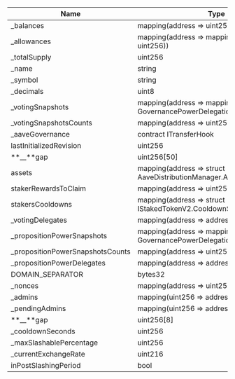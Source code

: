 | Name                              | Type                                                                                   | Slot | Offset | Bytes |
| --------------------------------- | -------------------------------------------------------------------------------------- | ---- | ------ | ----- |
| \_balances                        | mapping(address => uint256)                                                            | 0    | 0      | 32    |
| \_allowances                      | mapping(address => mapping(address => uint256))                                        | 1    | 0      | 32    |
| \_totalSupply                     | uint256                                                                                | 2    | 0      | 32    |
| \_name                            | string                                                                                 | 3    | 0      | 32    |
| \_symbol                          | string                                                                                 | 4    | 0      | 32    |
| \_decimals                        | uint8                                                                                  | 5    | 0      | 1     |
| \_votingSnapshots                 | mapping(address => mapping(uint256 => struct GovernancePowerDelegationERC20.Snapshot)) | 6    | 0      | 32    |
| \_votingSnapshotsCounts           | mapping(address => uint256)                                                            | 7    | 0      | 32    |
| \_aaveGovernance                  | contract ITransferHook                                                                 | 8    | 0      | 20    |
| lastInitializedRevision           | uint256                                                                                | 9    | 0      | 32    |
| **\_\_**gap                       | uint256[50]                                                                            | 10   | 0      | 1600  |
| assets                            | mapping(address => struct AaveDistributionManager.AssetData)                           | 60   | 0      | 32    |
| stakerRewardsToClaim              | mapping(address => uint256)                                                            | 61   | 0      | 32    |
| stakersCooldowns                  | mapping(address => struct IStakedTokenV2.CooldownSnapshot)                             | 62   | 0      | 32    |
| \_votingDelegates                 | mapping(address => address)                                                            | 63   | 0      | 32    |
| \_propositionPowerSnapshots       | mapping(address => mapping(uint256 => struct GovernancePowerDelegationERC20.Snapshot)) | 64   | 0      | 32    |
| \_propositionPowerSnapshotsCounts | mapping(address => uint256)                                                            | 65   | 0      | 32    |
| \_propositionPowerDelegates       | mapping(address => address)                                                            | 66   | 0      | 32    |
| DOMAIN_SEPARATOR                  | bytes32                                                                                | 67   | 0      | 32    |
| \_nonces                          | mapping(address => uint256)                                                            | 68   | 0      | 32    |
| \_admins                          | mapping(uint256 => address)                                                            | 69   | 0      | 32    |
| \_pendingAdmins                   | mapping(uint256 => address)                                                            | 70   | 0      | 32    |
| **\_\_**gap                       | uint256[8]                                                                             | 71   | 0      | 256   |
| \_cooldownSeconds                 | uint256                                                                                | 79   | 0      | 32    |
| \_maxSlashablePercentage          | uint256                                                                                | 80   | 0      | 32    |
| \_currentExchangeRate             | uint216                                                                                | 81   | 0      | 27    |
| inPostSlashingPeriod              | bool                                                                                   | 81   | 27     | 1     |
